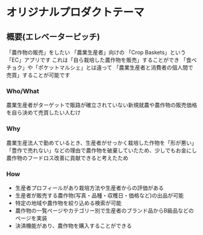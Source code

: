 # オリジナルプロダクトテーマ
## 概要(エレベーターピッチ)
「農作物の販売」をしたい
「農業生産者」向けの
「Crop Baskets」という
「EC」アプリです
これは「自ら栽培した農作物を販売」することができ
「食べチョク」や「ポケットマルシェ」とは違って
「農業生産者と消費者の個人間で売買」することが可能です

### Who/What
農業生産者がターゲットで販路が確立されていない新規就農や農作物の販売価格を自ら決めて売買したい人むけ

### Why
農業生産法人で勤めているとき、生産者がせっかく栽培した作物を「形が悪い」「豊作で売れない」などの理由で農作物を破棄していたため、少しでもお金にし農作物のフードロス改善に貢献できると考えたため

### How
* 生産者プロフィールがあり栽培方法や生産者からの評価がある
* 生産者が販売する農作物(写真・品種・収穫日・価格など)の出品が可能
* 特定の地域や農作物を絞り込める検索が可能
* 農作物の一覧ページやカテゴリー別で生産者のブランド品からB級品などのページを実装
* 決済機能があり、農作物を購入することができる

